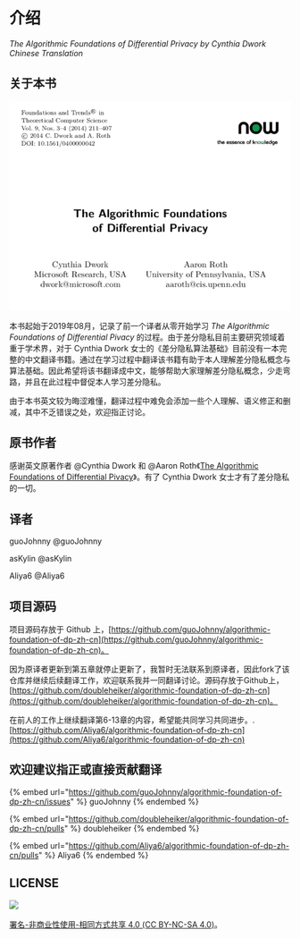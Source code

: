 # 介绍

_The Algorithmic Foundations of Differential Privacy by Cynthia Dwork Chinese Translation_

## 关于本书

[![The Algorithmic Foundations of Differential Pivacy by Cynthia Dwork Chinese Translation](assets/images/cover.png)](Introduction.md)

本书起始于2019年08月，记录了前一个译者从零开始学习 _The Algorithmic Foundations of Differential Pivacy_ 的过程。由于差分隐私目前主要研究领域着重于学术界，对于 Cynthia Dwork 女士的《差分隐私算法基础》目前没有一本完整的中文翻译书籍。通过在学习过程中翻译该书籍有助于本人理解差分隐私概念与算法基础。因此希望将该书翻译成中文，能够帮助大家理解差分隐私概念，少走弯路，并且在此过程中督促本人学习差分隐私。

由于本书英文较为晦涩难懂，翻译过程中难免会添加一些个人理解、语义修正和删减，其中不乏错误之处，欢迎指正讨论。

## 原书作者

感谢英文原著作者 @Cynthia Dwork 和 @Aaron Roth《[The Algorithmic Foundations of Differential Pivacy](https://www.cis.upenn.edu/\~aaroth/Papers/privacybook.pdf)》。有了 Cynthia Dwork 女士才有了差分隐私的一切。

## 译者

guoJohnny @guoJohnny

asKylin @asKylin

Aliya6 @Aliya6

## 项目源码

项目源码存放于 Github 上，[https://github.com/guoJohnny/algorithmic-foundation-of-dp-zh-cn](https://github.com/guoJohnny/algorithmic-foundation-of-dp-zh-cn)。

因为原译者更新到第五章就停止更新了，我暂时无法联系到原译者，因此fork了该仓库并继续后续翻译工作，欢迎联系我并一同翻译讨论。源码存放于Github上，[https://github.com/doubleheiker/algorithmic-foundation-of-dp-zh-cn](https://github.com/doubleheiker/algorithmic-foundation-of-dp-zh-cn)。

在前人的工作上继续翻译第6-13章的内容，希望能共同学习共同进步。.[https://github.com/Aliya6/algorithmic-foundation-of-dp-zh-cn](https://github.com/Aliya6/algorithmic-foundation-of-dp-zh-cn)

## 欢迎建议指正或直接贡献翻译

{% embed url="https://github.com/guoJohnny/algorithmic-foundation-of-dp-zh-cn/issues" %}
guoJohnny
{% endembed %}

{% embed url="https://github.com/doubleheiker/algorithmic-foundation-of-dp-zh-cn/pulls" %}
doubleheiker
{% endembed %}

{% embed url="https://github.com/Aliya6/algorithmic-foundation-of-dp-zh-cn/pulls" %}
Aliya6
{% endembed %}
## LICENSE

![](https://licensebuttons.net/l/by-nc-sa/4.0/88x31.png)

[署名-非商业性使用-相同方式共享 4.0 (CC BY-NC-SA 4.0)](https://creativecommons.org/licenses/by-nc-sa/4.0/deed.zh)。
